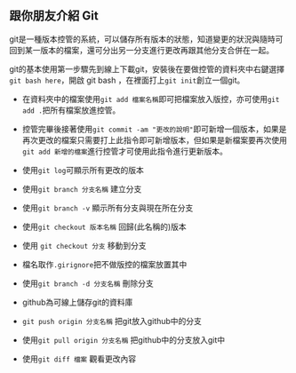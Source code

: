 ## 跟你朋友介紹 Git

git是一種版本控管的系統，可以儲存所有版本的狀態，知道變更的狀況與隨時可回到某一版本的檔案，還可分出另一分支進行更改再跟其他分支合併在一起。

git的基本使用第一步驟先到線上下載git，安裝後在要做控管的資料夾中右鍵選擇`git bash here`，開啟 git bash ，在裡面打上`git init`創立一個git。

* 在資料夾中的檔案使用`git add 檔案名稱`即可把檔案放入版控，亦可使用`git add .`把所有檔案放進控管。
  
* 控管完畢後接著使用`git commit -am "更改的說明"`即可新增一個版本，如果是再次更改的檔案只需要打上此指令即可新增版本，但如果是新檔案要再次使用`git add 新增的檔案`進行控管才可使用此指令進行更新版本。
  
* 使用`git log`可顯示所有更改的版本

* 使用`git branch 分支名稱` 建立分支

* 使用`git branch -v` 顯示所有分支與現在所在分支
  
* 使用`git checkout 版本名稱` 回歸(此名稱的)版本

* 使用 `git checkout 分支` 移動到分支

* 檔名取作`.girignore`把不做版控的檔案放置其中

* 使用`git branch -d 分支名稱` 刪除分支

* github為可線上儲存git的資料庫
  
* `git push origin 分支名稱` 把git放入github中的分支

* 使用`git pull origin 分支名稱` 把github中的分支放入git中

* 使用`git diff 檔案` 觀看更改內容

